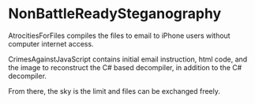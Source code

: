 # NonBattleReadySteganography
AtrocitiesForFiles compiles the files to email to iPhone users without computer internet access.

CrimesAgainstJavaScript contains initial email instruction, html code, and the image to reconstruct the C# based decompiler, in addition to the C# decompiler.

From there, the sky is the limit and files can be exchanged freely.
